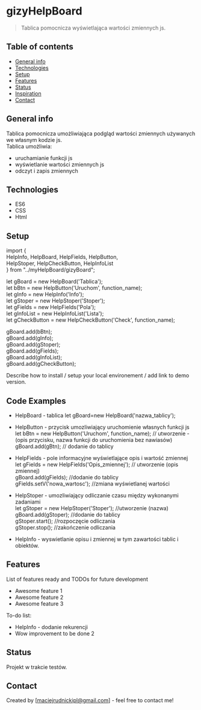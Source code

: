 # gizyHelpBoard
> Tablica pomocnicza wyświetlająca wartości zmiennych js.  


## Table of contents
* [General info](#general-info)
* [Technologies](#technologies)
* [Setup](#setup)
* [Features](#features)
* [Status](#status)
* [Inspiration](#inspiration)
* [Contact](#contact)

## General info
Tablica pomocnicza umożliwiająca podgląd wartości zmiennych używanych we własnym kodzie js.   
Tablica umożliwia: 
* uruchamianie funkcji js
* wyświetlanie wartości zmiennych js
* odczyt i zapis zmiennych

## Technologies
* ES6
* CSS
* Html

## Setup
import {  
    HelpInfo, HelpBoard, HelpFields, HelpButton,  
    HelpStoper, HelpCheckButton, HelpInfoList  
} from "../myHelpBoard/gizyBoard";  


let gBoard = new HelpBoard('Tablica');  
let bBtn = new HelpButton('Uruchom', function_name);  
let gInfo = new HelpInfo('Info');  
let gStoper = new HelpStoper('Stoper');  
let gFields = new HelpFields('Pola');  
let gInfoList = new HelpInfoList('Lista');  
let gCheckButton = new HelpCheckButton('Check', function_name);  

gBoard.add(bBtn);  
gBoard.add(gInfo);  
gBoard.add(gStoper);  
gBoard.add(gFields);  
gBoard.add(gInfoList);  
gBoard.add(gCheckButton);  

Describe how to install / setup your local environement / add link to demo version.

## Code Examples
* HelpBoard - tablica 
let gBoard=new HelpBoard('nazwa_tablicy');   

* HelpButton - przycisk umozliwiający uruchomienie własnych funkcji js  
let bBtn = new HelpButton('Uruchom', function_name);  // utworzenie - (opis przycisku, nazwa funkcji do uruchomienia bez nawiasów)  
gBoard.add(gBtn);   // dodanie do tablicy  
* HelpFields - pole informacyjne wyświetlające opis i wartość zmiennej  
let gFields = new HelpFields('Opis_zmiennej');  // utworzenie  (opis zmiennej)  
gBoard.add(gFields);  //dodanie do tablicy  
gFields.setV('nowa_wartosc');  //zmiana wyświetlanej wartości  
* HelpStoper - umozliwiający odliczanie czasu między wykonanymi zadaniami  
let gStoper = new HelpStoper('Stoper');  //utworzenie (nazwa)  
gBoard.add(gStoper); //dodanie do tablicy  
gStoper.start(); //rozpoczęcie odliczania  
gStoper.stop();  //zakończenie odliczania   
* HelpInfo - wyswietlanie opisu i zmiennej w tym zawartości tablic i obiektów.



## Features
List of features ready and TODOs for future development
* Awesome feature 1
* Awesome feature 2
* Awesome feature 3

To-do list:
* HelpInfo - dodanie rekurencji 
* Wow improvement to be done 2

## Status
Projekt w trakcie testów.

## Contact
Created by [maciejrudnickipl@gmail.com] - feel free to contact me!
